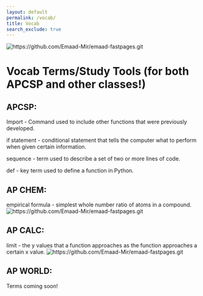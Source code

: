 ```yaml
---
layout: default
permalink: /vocab/
title: Vocab
search_exclude: true
---
```


![]({{site.baseurl}}/images/vocab.jpg "https://github.com/Emaad-Mir/emaad-fastpages.git")

# Vocab Terms/Study Tools (for both APCSP and other classes!)

## APCSP:
Import - Command used to include other functions that were previously developed.

if statement - conditional statement that tells the computer what to perform when given certain information.

sequence - term used to describe a set of two or more lines of code.

def - key term used to define a function in Python.


## AP CHEM:
empirical formula - simplest whole number ratio of atoms in a compound.
![]({{site.baseurl}}/images/cool_chem.png "https://github.com/Emaad-Mir/emaad-fastpages.git")

## AP CALC:
limit - the y values that a function approaches as the function approaches a certain x value.
![]({{site.baseurl}}/images/applying-limit-rules.png "https://github.com/Emaad-Mir/emaad-fastpages.git")


## AP WORLD:
Terms coming soon!




